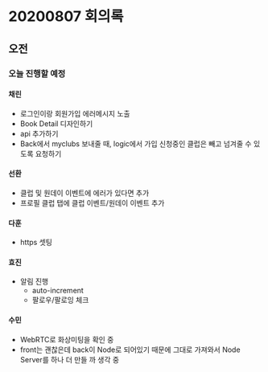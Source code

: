 # 20200807 회의록

## 오전

### 오늘 진행할 예정

#### 채린

- 로그인이랑 회원가입 에러메시지 노출
-  Book Detail 디자인하기
  - api 추가하기
- Back에서 myclubs 보내줄 때, logic에서 가입 신청중인 클럽은 빼고 넘겨줄 수 있도록 요청하기

#### 선환

- 클럽 및 원데이 이벤트에 에러가 있다면 추가
- 프로필 클럽 탭에 클럽 이벤트/원데이 이벤트 추가

#### 다훈

- https 셋팅

#### 효진

- 알림 진행 
  - auto-increment
  - 팔로우/팔로잉 체크

#### 수민

- WebRTC로 화상미팅을 확인 중
- front는 괜찮은데 back이 Node로 되어있기 때문에 그대로 가져와서 Node Server를 하나 더 만들 까 생각 중



